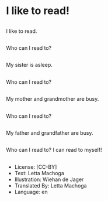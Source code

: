 # I like to read!

##
I like to read.

##
Who can I read to?

##
My sister is asleep.

##
Who can I read to?

##
My mother and grandmother are busy.

##
Who can I read to?

##
My father and grandfather are busy.

##
Who can I read to? I can read to myself!

##
* License: [CC-BY]
* Text: Letta Machoga
* Illustration: Wiehan de Jager
* Translated By: Letta Machoga
* Language: en
